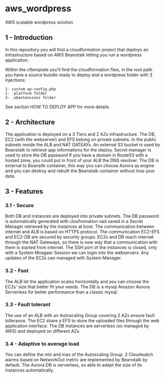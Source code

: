 # aws_wordpress
AWS scalable wordpress solution

## 1 - Introduction

In this repository you will find a cloudformation project that deploys an infrastructure based on AWS Beanstalk letting you run a wordpress application.

Within the cftemplate you'll find the cloudformation files, in the root path you have a source bundle ready to deploy and a wordpress folder with 3 injections:

    1- custom wp-config.php
    2- .platform folder
    3- .ebextensions folder

See section HOW TO DEPLOY APP for more details.

## 2 - Architecture

The application is deployed on a 3 Tiers and 2 AZs infrastructure. The DB, EC2 (with the webserver) and EFS belong on private subnets. In the public subnets reside the ALB and NAT GATEAYs. An external S3 bucket is used by Beanstalk to retrieve app informations for the deploy. Secret manager is used to store the DB password If you have a domain in Route53 with a hosted zone, you could put in front of your ALB the DNS resolver. The DB is external to Beanstlk container, this way you can choose Aurora as engine and you can destroy and rebuilt the Beanstalk container without lose your data.

## 3 - Features

### 3.1 - Secure

Both DB and instances are deployed into private subnets. The DB password is automatically generated with cloufromation nad saved in a Secret Manager retrieved by the instances at boot. The communication between internet and ALB is based on HTTPS protocol. The communication EC2-EFS and EC2-DB are secured by security groups. EC2s and DB reach internet through the NAT Gateways, so there is now way that a communication with them is started from internet. The SSH port of the instances is closed, only with a System Mnagaer Session we can login into the webservers. Any updates of the EC2s can managed with System Manager.

### 3.2 - Fast

The ALB let the application scales horizontally and you can choose the EC2s' size that better fit your needs. The DB is a mysql Amazon Aurora Serverless for better performance than a classic mysql.

### 3.3 - Fault tolerant

The use of an ALB with an Autoscaling Group covering 2 AZs ensure fault tollerance. The EC2 share a EFS to store the uploaded files through the web application interface. The DB instances are serverless (so managed by AWS) and deployed on different AZs.

### 3.4 - Adaptive to average load

You can define the min and max of the Autoscaling Group. 2 Cloudwatch alarms based on NetworkOut metric are implemented by Beanstalk by default. The Aurora DB is serverless, so able to adapt the size of its instances automatically.
